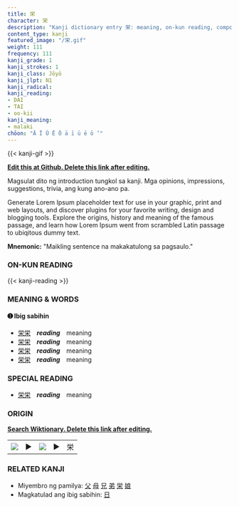 ```yaml
---
title: 栄
character: 栄
description: "Kanji dictionary entry 栄: meaning, on-kun reading, compounds, origin, related kanji"
content_type: kanji
featured_image: "/栄.gif"
weight: 111
frequency: 111
kanji_grade: 1
kanji_strokes: 1
kanji_class: Jōyō
kanji_jlpt: N1
kanji_radical: 
kanji_reading: 
- DAI
- TAI
- oo-kii
kanji_meaning:
- malaki
chōon: "Ā Ī Ū Ē Ō ā ī ū ē ō ’"
---
```

[//]: # (Don't edit the line below. Kanji animated GIF code is automatically generated.)
{{< kanji-gif >}}

[//]: # (Edit below this line.)

**[Edit this at Github. Delete this link after editing.](https://github.com/tim0g/tim/tree/main/content/kanji/栄/index.md)**

Magsulat dito ng introduction tungkol sa kanji. Mga opinions, impressions, suggestions, trivia, ang kung ano-ano pa.

Generate Lorem Ipsum placeholder text for use in your graphic, print and web layouts, and discover plugins for your favorite writing, design and blogging tools. Explore the origins, history and meaning of the famous passage, and learn how Lorem Ipsum went from scrambled Latin passage to ubiqitous dummy text.
 
**Mnemonic:** "Maikling sentence na makakatulong sa pagsaulo."

### ON-KUN READING

[//]: # (Don't edit the line below. ON-KUN READING code is automatically generated.)
{{< kanji-reading >}}

### MEANING & WORDS

#### ➊ **Ibig sabihin**
  - [栄](../栄)[栄](../栄)　***reading***　meaning
  - [栄](../栄)[栄](../栄)　***reading***　meaning
  - [栄](../栄)[栄](../栄)　***reading***　meaning
  - [栄](../栄)[栄](../栄)　***reading***　meaning

### SPECIAL READING
  - [栄](../栄)[栄](../栄)　***reading***　meaning

### ORIGIN

**[Search Wiktionary. Delete this link after editing.](https://wiktionary.org/wiki/栄)**
<table class="kanji-table"><tr><td>
<img src="60px-栄-bronze.svg.png">
</td><td>▶</td><td>
<img src="60px-栄-oracle.svg.png">
</td><td>▶</td>
<td class="kanji-origin">栄</td>
</tr></table>

### RELATED KANJI
- Miyembro ng pamilya: [父](../父) [母](../母) [兄](../兄) [弟](../弟) [栄](../栄) [娘](../娘)
- Magkatulad ang ibig sabihin: [日](../日)

